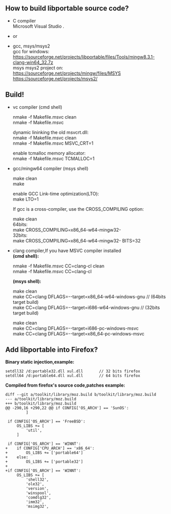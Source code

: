## How to build libportable source code?

- C compiler  
Microsoft Visual Studio .   
 
- or

- gcc, msys/msys2  
gcc for windows:  
https://sourceforge.net/projects/libportable/files/Tools/mingw8.3.1-clang-win64_32.7z  
msys msys2 project on:  
https://sourceforge.net/projects/mingw/files/MSYS  
https://sourceforge.net/projects/msys2/

## Build!
- vc compiler  (cmd shell)  

	nmake -f Makefile.msvc clean  
	nmake -f Makefile.msvc
	
	dynamic lininking the old msvcrt.dll:  
	nmake -f Makefile.msvc clean  
	nmake -f Makefile.msvc MSVC_CRT=1 
	
	enable tcmalloc memory allocator:  
	nmake -f Makefile.msvc TCMALLOC=1  

- gcc/mingw64 compiler (msys shell)

	make clean  
	make
	
	enable GCC Link-time optimization(LTO):   
	make LTO=1
	
	If gcc is a cross-compiler, use the CROSS_COMPILING option:
	
	make clean  
	64bits:  
	make CROSS_COMPILING=x86_64-w64-mingw32-  
	32bits:  
	make CROSS_COMPILING=x86_64-w64-mingw32- BITS=32  

- clang compiler,If you have MSVC compiler installed   
	**(cmd shell):**
	
	nmake -f Makefile.msvc CC=clang-cl clean  
	nmake -f Makefile.msvc CC=clang-cl  
	
	**(msys shell):**  
	
	make clean  
	make CC=clang DFLAGS=--target=x86_64-w64-windows-gnu        // (64bits target build)  
	make CC=clang DFLAGS=--target=i686-w64-windows-gnu         // (32bits target build)  
	
	make clean  
	make CC=clang DFLAGS=--target=i686-pc-windows-msvc  
	make CC=clang DFLAGS=--target=x86_64-pc-windows-msvc  


## Add libportable into Firefox?
**Binary static injection,example:**
	
	setdll32 /d:portable32.dll xul.dll       // 32 bits firefox    
	setdll64 /d:portable64.dll xul.dll       // 64 bits firefox    

**Compiled from firefox's source code,patches example:**   
```
diff --git a/toolkit/library/moz.build b/toolkit/library/moz.build
--- a/toolkit/library/moz.build
+++ b/toolkit/library/moz.build
@@ -290,16 +290,22 @@ if CONFIG['OS_ARCH'] == 'SunOS':
         ]
 
 if CONFIG['OS_ARCH'] == 'FreeBSD':
     OS_LIBS += [
         'util',
     ]
 
 if CONFIG['OS_ARCH'] == 'WINNT':
+    if CONFIG['CPU_ARCH'] == 'x86_64':
+        OS_LIBS += ['portable64']
+    else:
+        OS_LIBS += ['portable32']
+    
+if CONFIG['OS_ARCH'] == 'WINNT':
     OS_LIBS += [
         'shell32',
         'ole32',
         'version',
         'winspool',
         'comdlg32',
         'imm32',
         'msimg32',
```
